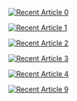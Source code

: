 <a target="_blank" href="https://github-readme-medium-recent-article.vercel.app/medium/@mennashaaban00/0"><img src="https://github-readme-medium-recent-article.vercel.app/medium/@mennashaaban00/0" alt="Recent Article 0"> 

<a target="_blank" href="https://github-readme-medium-recent-article.vercel.app/medium/@mennashaaban00/1"><img src="https://github-readme-medium-recent-article.vercel.app/medium/@mennashaaban00/1" alt="Recent Article 1"> 

  <a target="_blank" href="https://github-readme-medium-recent-article.vercel.app/medium/@mennashaaban00/2"><img src="https://github-readme-medium-recent-article.vercel.app/medium/@mennashaaban00/2" alt="Recent Article 2"> 

<a target="_blank" href="https://github-readme-medium-recent-article.vercel.app/medium/@mennashaaban00/3"><img src="https://github-readme-medium-recent-article.vercel.app/medium/@mennashaaban00/3" alt="Recent Article 3"> 

<a target="_blank" href="https://github-readme-medium-recent-article.vercel.app/medium/@mennashaaban00/4"><img src="https://github-readme-medium-recent-article.vercel.app/medium/@mennashaaban00/4" alt="Recent Article 4"> 
  
  <a target="_blank" href="https://github-readme-medium-recent-article.vercel.app/medium/@mennashaaban00/9"><img src="https://github-readme-medium-recent-article.vercel.app/medium/@mennashaaban00/9" alt="Recent Article 9"> 





